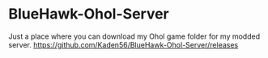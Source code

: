 # BlueHawk-Ohol-Server
Just a place where you can download my Ohol game folder for my modded server.
https://github.com/Kaden56/BlueHawk-Ohol-Server/releases
